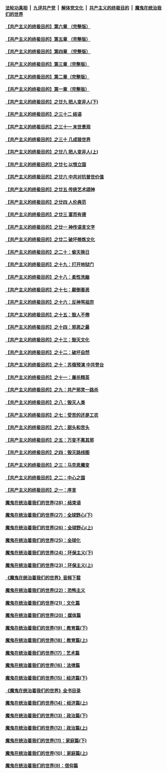 ####  [法轮功真相](../../../../basic/blob/master/README.md?t=06021631) &nbsp;|&nbsp; [九评共产党](../../../../9ping.md/blob/master/README.md?t=06021631) &nbsp;|&nbsp; [解体党文化](../../../../jtdwh.md/blob/master/README.md?t=06021631)  &nbsp;|&nbsp; [共产主义的终极目的](../../../../gczydzjmd.md/blob/master/README.md?t=06021631) &nbsp;|&nbsp; [魔鬼在统治我们的世界](../../../../mgztzwmdsj.md/blob/master/README.md?t=06021631) 

#### [【共产主义的终极目的】第六章 （完整版）](../pages/nsc422/n11428913.md?t=06021631) 

#### [【共产主义的终极目的】第五章 （完整版）](../pages/nsc422/n11428912.md?t=06021631) 

#### [【共产主义的终极目的】第四章 （完整版）](../pages/nsc422/n11428907.md?t=06021631) 

#### [【共产主义的终极目的】第三章（完整版）](../pages/nsc422/n11428848.md?t=06021631) 

#### [【共产主义的终极目的】第二章（完整版）](../pages/nsc422/n11428831.md?t=06021631) 

#### [【共产主义的终极目的】第一章（完整版）](../pages/nsc422/n11417651.md?t=06021631) 

#### [【共产主义的终极目的】之廿九 把人变非人(下)](../pages/nsc422/n11344140.md?t=06021631) 

#### [【共产主义的终极目的】之三十二 结语](../pages/nsc422/n11360535.md?t=06021631) 

#### [【共产主义的终极目的】之三十一 末世景观](../pages/nsc422/n11351129.md?t=06021631) 

#### [【共产主义的终极目的】之三十 几成狼世界](../pages/nsc422/n11348280.md?t=06021631) 

#### [【共产主义的终极目的】之廿八 把人变非人(上)](../pages/nsc422/n11340492.md?t=06021631) 

#### [【共产主义的终极目的】之廿七 以恨立国](../pages/nsc422/n11336944.md?t=06021631) 

#### [【共产主义的终极目的】之廿六 中共对抗普世价值](../pages/nsc422/n11324785.md?t=06021631) 

#### [【共产主义的终极目的】之廿五 传统艺术颂神](../pages/nsc422/n11296396.md?t=06021631) 

#### [【共产主义的终极目的】之廿四 人伦典范](../pages/nsc422/n11296397.md?t=06021631) 

#### [【共产主义的终极目的】之廿三 富而有德](../pages/nsc422/n11283598.md?t=06021631) 

#### [【共产主义的终极目的】之廿一 神传语言文字](../pages/nsc422/n11263265.md?t=06021631) 

#### [【共产主义的终极目的】之廿二 破坏修炼文化](../pages/nsc422/n11245728.md?t=06021631) 

#### [【共产主义的终极目的】之二十：偷天换日](../pages/nsc422/n11238846.md?t=06021631) 

#### [【共产主义的终极目的】之十九：打开地狱门](../pages/nsc422/n11206376.md?t=06021631) 

#### [【共产主义的终极目的】之十八：柔性洗脑](../pages/nsc422/n11199994.md?t=06021631) 

#### [【共产主义的终极目的】之十七：颠倒善恶](../pages/nsc422/n11179782.md?t=06021631) 

#### [【共产主义的终极目的】之十六：反神骂祖宗](../pages/nsc422/n11166798.md?t=06021631) 

#### [【共产主义的终极目的】之十五：毁人不倦](../pages/nsc422/n11166792.md?t=06021631) 

#### [【共产主义的终极目的】之十四：邪恶之最](../pages/nsc422/n11150249.md?t=06021631) 

#### [【共产主义的终极目的】之十三：毁灭文化](../pages/nsc422/n11135227.md?t=06021631) 

#### [【共产主义的终极目的】之十二：破坏自然](../pages/nsc422/n11135214.md?t=06021631) 

#### [【共产主义的终极目的】之十：苏俄预演 中共登台](../pages/nsc422/n11118424.md?t=06021631) 

#### [【共产主义的终极目的】之十一：屠杀精英](../pages/nsc422/n11118442.md?t=06021631) 

#### [【共产主义的终极目的】之九：共产邪灵一路杀](../pages/nsc422/n11114139.md?t=06021631) 

#### [【共产主义的终极目的】之八：毁灭人类](../pages/nsc422/n11108503.md?t=06021631) 

#### [【共产主义的终极目的】之七：受苦的还是工农](../pages/nsc422/n11101809.md?t=06021631) 

#### [【共产主义的终极目的】之六：甜头和苦头](../pages/nsc422/n11096971.md?t=06021631) 

#### [【共产主义的终极目的】之五：万变不离其邪](../pages/nsc422/n11091285.md?t=06021631) 

#### [【共产主义的终极目的】之四：毁灭路线图](../pages/nsc422/n11086284.md?t=06021631) 

#### [【共产主义的终极目的】之三：马克思魔变](../pages/nsc422/n11061941.md?t=06021631) 

#### [【共产主义的终极目的】之二：中心之国](../pages/nsc422/n11047728.md?t=06021631) 

#### [【共产主义的终极目的】之一：序言](../pages/nsc422/n11086077.md?t=06021631) 

#### [魔鬼在统治着我们的世界(28)：结束语](../pages/nsc422/n10936246.md?t=06021631) 

#### [魔鬼在统治着我们的世界(27)：全球野心(下)](../pages/nsc422/n10928319.md?t=06021631) 

#### [魔鬼在统治着我们的世界(26)：全球野心(上)](../pages/nsc422/n10900318.md?t=06021631) 

#### [魔鬼在统治着我们的世界(25)：全球化](../pages/nsc422/n10788205.md?t=06021631) 

#### [魔鬼在统治着我们的世界(24)：环保主义(下)](../pages/nsc422/n10695307.md?t=06021631) 

#### [魔鬼在统治着我们的世界(23)：环保主义(上)](../pages/nsc422/n10688613.md?t=06021631) 

#### [《魔鬼在统治着我们的世界》音频下载](../pages/nsc422/n10635553.md?t=06021631) 

#### [魔鬼在统治着我们的世界(22)：恐怖主义](../pages/nsc422/n10614727.md?t=06021631) 

#### [魔鬼在统治着我们的世界(21)：文化篇](../pages/nsc422/n10597706.md?t=06021631) 

#### [魔鬼在统治着我们的世界(20)：媒体篇](../pages/nsc422/n10586579.md?t=06021631) 

#### [魔鬼在统治着我们的世界(19)：教育篇(下)](../pages/nsc422/n10564808.md?t=06021631) 

#### [魔鬼在统治着我们的世界(18)：教育篇(上)](../pages/nsc422/n10526970.md?t=06021631) 

#### [魔鬼在统治着我们的世界(17)：艺术篇](../pages/nsc422/n10499093.md?t=06021631) 

#### [魔鬼在统治着我们的世界(16)：法律篇](../pages/nsc422/n10485969.md?t=06021631) 

#### [魔鬼在统治着我们的世界(15)：经济篇(下)](../pages/nsc422/n10469975.md?t=06021631) 

#### [《魔鬼在统治着我们的世界》全书目录](../pages/nsc422/n10464261.md?t=06021631) 

#### [魔鬼在统治着我们的世界(14)：经济篇(上)](../pages/nsc422/n10457370.md?t=06021631) 

#### [魔鬼在统治着我们的世界(13)：政治篇(下)](../pages/nsc422/n10448270.md?t=06021631) 

#### [魔鬼在统治着我们的世界(12)：政治篇(上)](../pages/nsc422/n10444576.md?t=06021631) 

#### [魔鬼在统治着我们的世界(11)：家庭篇(下)](../pages/nsc422/n10440961.md?t=06021631) 

#### [魔鬼在统治着我们的世界(10)：家庭篇(上)](../pages/nsc422/n10435448.md?t=06021631) 

#### [魔鬼在统治着我们的世界(9)：信仰篇](../pages/nsc422/n10432159.md?t=06021631) 

